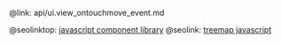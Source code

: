 @link: api/ui.view_ontouchmove_event.md

@seolinktop: [javascript component library](https://webix.com)
@seolink: [treemap javascript](https://webix.com/widget/treemap/)